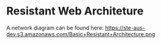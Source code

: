 # Resistant Web Architeture
A network diagram can be found here: https://ste-aus-dev.s3.amazonaws.com/Basic+Resistant+Architecture.png
